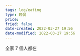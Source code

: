 ```yaml
---
tags: log/eating
type: 晚餐
price: 
fried: false
date-created: 2022-03-27 19:56
date-modified: 2022-03-27 19:56
---
```


全家 7 個人都在

